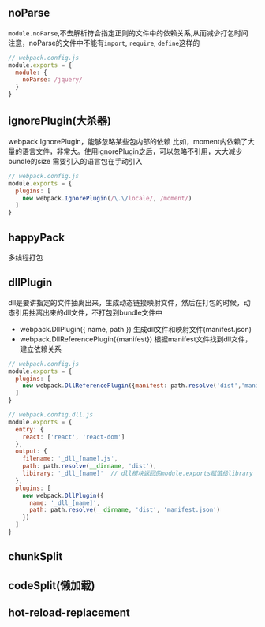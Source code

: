 ## noParse
`module.noParse`,不去解析符合指定正则的文件中的依赖关系,从而减少打包时间
注意，noParse的文件中不能有`import`, `require`, `define`这样的
```js
// webpack.config.js
module.exports = {
  module: {
    noParse: /jquery/
  }
}
```

## ignorePlugin(大杀器)
webpack.IgnorePlugin，能够忽略某些包内部的依赖
比如，moment内依赖了大量的语言文件，非常大。使用ignorePlugin之后，可以忽略不引用，大大减少bundle的size
需要引入的语言包在手动引入

```js
// webpack.config.js
module.exports = {
  plugins: [
    new webpack.IgnorePlugin(/\.\/locale/, /moment/)
  ]
}
```

## happyPack
多线程打包

## dllPlugin
dll是要讲指定的文件抽离出来，生成动态链接映射文件，然后在打包的时候，动态引用抽离出来的dll文件，不打包到bundle文件中
- webpack.DllPlugin({ name, path })
    生成dll文件和映射文件(manifest.json)
- webpack.DllReferencePlugin({manifest})
    根据manifest文件找到dll文件，建立依赖关系

```js
// webpack.config.js
module.exports = {
  plugins: [
    new webpack.DllReferencePlugin({manifest: path.resolve('dist','manifest.json')})
  ]
}

// webpack.config.dll.js
module.exports = {
  entry: {
    react: ['react', 'react-dom']
  },
  output: {
    filename: '_dll_[name].js',
    path: path.resolve(__dirname, 'dist'),
    libirary: '_dll_[name]'  // dll模块返回的module.exports赋值给library
  },
  plugins: [
    new webpack.DllPlugin({
      name: '_dll_[name]',
      path: path.resolve(__dirname, 'dist', 'manifest.json')
    })
  ]
}
```

## chunkSplit


## codeSplit(懒加载)


## hot-reload-replacement
